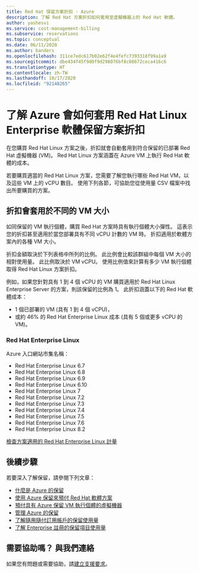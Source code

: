 ```yaml
---
title: Red Hat 保留方案折扣 - Azure
description: 了解 Red Hat 方案折扣如何套用至虛擬機器上的 Red Hat 軟體。
author: yashesvi
ms.service: cost-management-billing
ms.subservice: reservations
ms.topic: conceptual
ms.date: 06/11/2020
ms.author: banders
ms.openlocfilehash: 311ce7edc617b02e62f4e4fefc7393318f99a1a9
ms.sourcegitcommit: dbe434f45f9d0f9d298076bf8c08672ceca416c6
ms.translationtype: HT
ms.contentlocale: zh-TW
ms.lasthandoff: 10/17/2020
ms.locfileid: "92148265"
---
```

# <a name="understand-how-the-red-hat-linux-enterprise-software-reservation-plan-discount-is-applied-for-azure"></a>了解 Azure 會如何套用 Red Hat Linux Enterprise 軟體保留方案折扣

在您購買 Red Hat Linux 方案之後，折扣就會自動套用到符合保留的已部署 Red Hat 虛擬機器 (VM)。 Red Hat Linux 方案涵蓋在 Azure VM 上執行 Red Hat 軟體的成本。

若要購買適當的 Red Hat Linux 方案，您需要了解您執行哪些 Red Hat VM，以及這些 VM 上的 vCPU 數目。 使用下列各節，可協助您從使用量 CSV 檔案中找出所要購買的方案。

## <a name="discount-applies-to-different-vm-sizes"></a>折扣會套用於不同的 VM 大小

如同保留的 VM 執行個體，購買 Red Hat 方案時具有執行個體大小彈性。 這表示您的折扣甚至適用於當您部署具有不同 vCPU 計數的 VM 時。 折扣適用於軟體方案內的各種 VM 大小。

折扣金額取決於下列表格中所列的比例。 此比例會比較該群組中每個 VM 大小的相對使用量。 此比例取決於 VM vCPU。 使用比例值來計算有多少 VM 執行個體取得 Red Hat Linux 方案折扣。

例如，如果您針對具有 1 到 4 個 vCPU 的 VM 購買適用於 Red Hat Linux Enterprise Server 的方案，則該保留的比例為 1。 此折扣涵蓋以下的 Red Hat 軟體成本：

- 1 個已部署的 VM (具有 1 到 4 個 vCPU)，
- 或約 46% 的 Red Hat Enterprise Linux 成本 (具有 5 個或更多 vCPU 的 VM)。

### <a name="red-hat-enterprise-linux"></a>Red Hat Enterprise Linux

Azure 入口網站市集名稱：
- Red Hat Enterprise Linux 6.7
- Red Hat Enterprise Linux 6.8
- Red Hat Enterprise Linux 6.9
- Red Hat Enterprise Linux 6.10
- Red Hat Enterprise Linux 7
- Red Hat Enterprise Linux 7.2
- Red Hat Enterprise Linux 7.3
- Red Hat Enterprise Linux 7.4
- Red Hat Enterprise Linux 7.5
- Red Hat Enterprise Linux 7.6
- Red Hat Enterprise Linux 8.2

[檢查方案適用的 Red Hat Enterprise Linux 計量](https://isfratio.blob.core.windows.net/isfratio/RHELRatios.csv)

## <a name="next-steps"></a>後續步驟

若要深入了解保留，請參閱下列文章：

- [什麼是 Azure 的保留](save-compute-costs-reservations.md)
- [使用 Azure 保留來預付 Red Hat 軟體方案](../../virtual-machines/linux/prepay-suse-software-charges.md)
- [預付具有 Azure 保留 VM 執行個體的虛擬機器](../../virtual-machines/windows/prepay-reserved-vm-instances.md)
- [管理 Azure 的保留](manage-reserved-vm-instance.md)
- [了解隨用隨付訂用帳戶的保留使用量](understand-reserved-instance-usage.md)
- [了解 Enterprise 註冊的保留項目使用量](understand-reserved-instance-usage-ea.md)

## <a name="need-help-contact-us"></a>需要協助嗎？ 與我們連絡

如果您有問題或需要協助，請[建立支援要求](https://portal.azure.com/#blade/Microsoft_Azure_Support/HelpAndSupportBlade/newsupportrequest)。